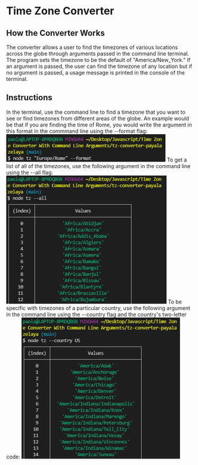 # Time Zone Converter

## How the Converter Works

The converter allows a user to find the timezones of various locations across the globe through arguments passed in the command line terminal. The program sets the timezone to be the default of "America/New_York." If an argument is passed, the user can find the timezone of any location but if no argument is passed, a usage message is printed in the console of the terminal.

## Instructions

In the terminal, use the command line to find a timezone that you want to see or find timezones from different areas of the globe. An example would be that if you are finding the time of Rome, you would write the argument in this format in the commmand line using the --format flag:
![Format Screenshot](-format.PNG)
To get a list of all of the timezones, use the following argument in the command line using the --all flag:
![All Screenshot](-all.PNG)
To be specific with timezones of a particular country, use the following argument in the command line using the --country flag and the country's two-letter code:
![Country Screenshot](--country.PNG)

